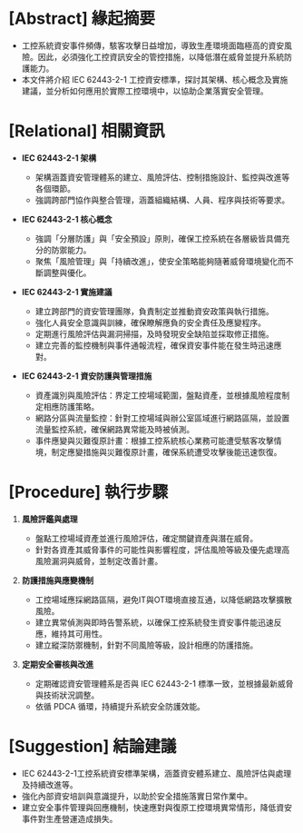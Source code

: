 # [Abstract] 緣起摘要

* 工控系統資安事件頻傳，駭客攻擊日益增加，導致生產環境面臨極高的資安風險。因此，必須強化工控資訊安全的管控措施，以降低潛在威脅並提升系統防護能力。
* 本文件將介紹 IEC 62443-2-1 工控資安標準，探討其架構、核心概念及實施建議，並分析如何應用於實際工控環境中，以協助企業落實安全管理。

# [Relational] 相關資訊

* **IEC 62443-2-1 架構**  
  * 架構涵蓋資安管理體系的建立、風險評估、控制措施設計、監控與改進等各個環節。
  * 強調跨部門協作與整合管理，涵蓋組織結構、人員、程序與技術等要求。
    
* **IEC 62443-2-1 核心概念**  
  * 強調「分層防護」與「安全預設」原則，確保工控系統在各層級皆具備充分的防禦能力。
  * 聚焦「風險管理」與「持續改進」，使安全策略能夠隨著威脅環境變化而不斷調整與優化。
    
* **IEC 62443-2-1 實施建議**  
  * 建立跨部門的資安管理團隊，負責制定並推動資安政策與執行措施。
  * 強化人員安全意識與訓練，確保瞭解應負的安全責任及應變程序。
  * 定期進行風險評估與漏洞掃描，及時發現安全缺陷並採取修正措施。
  * 建立完善的監控機制與事件通報流程，確保資安事件能在發生時迅速應對。

* **IEC 62443-2-1 資安防護與管理措施**  
  * 資產識別與風險評估：界定工控場域範圍，盤點資產，並根據風險程度制定相應防護策略。
  * 網路分區與流量監控：針對工控場域與辦公室區域進行網路區隔，並設置流量監控系統，確保網路異常能及時被偵測。
  * 事件應變與災難復原計畫：根據工控系統核心業務可能遭受駭客攻擊情境，制定應變措施與災難復原計畫，確保系統遭受攻擊後能迅速恢復。

# [Procedure] 執行步驟

1. **風險評鑑與處理**  
   * 盤點工控場域資產並進行風險評估，確定關鍵資產與潛在威脅。
   * 針對各資產其威脅事件的可能性與影響程度，評估風險等級及優先處理高風險漏洞與威脅，並制定改善計畫。

2. **防護措施與應變機制**
   * 工控場域應採網路區隔，避免IT與OT環境直接互通，以降低網路攻擊擴散風險。
   * 建立異常偵測與即時告警系統，以確保工控系統發生資安事件能迅速反應，維持其可用性。
   * 建立縱深防禦機制，針對不同風險等級，設計相應的防護措施。

3. **定期安全審核與改進**  
   * 定期確認資安管理體系是否與 IEC 62443-2-1 標準一致，並根據最新威脅與技術狀況調整。
   * 依循 PDCA 循環，持續提升系統安全防護效能。

# [Suggestion] 結論建議

* IEC 62443-2-1工控系統資安標準架構，涵蓋資安體系建立、風險評估與處理及持續改進等。
* 強化內部資安培訓與意識提升，以助於安全措施落實日常作業中。
* 建立安全事件管理與回應機制，快速應對與復原工控環境異常情形，降低資安事件對生產營運造成損失。



